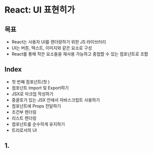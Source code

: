 # React: UI 표현히가

## 목표
- React는 사용자 UI를 렌더랑하기 위한 JS 라이브러리
- UI는 버튼, 텍스트, 이미지와 같은 요소로 구성
- React를 통해 작은 요소들을 재사용 가능하고 중첩할 수 있는 컴포넌트로 조합

## Index
- 첫 번째 컴포넌트(첫 )
- 컴포넌트 Import 및 Export하기
- JSX로 마크업 작성하기
- 중괄호가 있는 JSX 안에서 자바스크립트 사용하기
- 컴포넌트에 Props 전달하기
- 조건부 렌더링
- 리스트 렌더링
- 컴포넌트를 순수하게 유지하기
- 트리로서의 UI 

## 1. 
